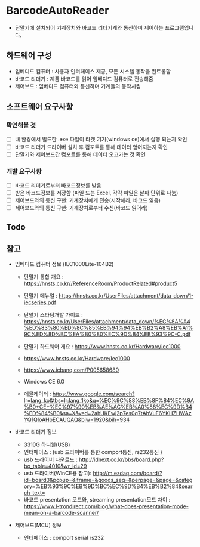 # BarcodeAutoReader
 - 단말기에 설치되어 기계장치와 바코드 리더기계와 통신하며 제어하는 프로그램입니다.
 
## 하드웨어 구성
 - 임베디드 컴퓨터 : 사용자 인터페이스 제공, 모든 시스템 동작을 컨트롤함
 - 바코드 리더기 : 제품 바코드를 읽어 임베디드 컴퓨터로 전송해줌
 - 제어보드 : 임베디드 컴퓨터와 통신하며 기계들의 동작시킴

## 소프트웨어 요구사항
 ### 확인해볼 것
 - [ ] 내 환경에서 빌드한 .exe 파일이 타겟 기기(windows ce)에서 실행 되는지 확인
 - [ ] 바코드 리더기 드라이버 설치 후 컴포트를 통해 데이터 얻어지는지 확인
 - [ ] 단말기와 제어보드간 컴포트를 통해 데이터 오고가는 것 확인
 
 ### 개발 요구사항
 - [ ] 바코드 리더기로부터 바코드정보를 받음 
 - [ ] 받은 바코드정보를 저장함 (파일 또는 Excel, 각각 파일은 날짜 단위로 나눔)
 - [ ] 제어보드와의 통신 구현: 기계장치에게 전송(시작해라, 바코드 읽음)
 - [ ] 제어보드와의 통신 구현: 기계장치로부터 수신(바코드 읽어라)

## Todo

## 참고
 - 임베디드 컴퓨터 정보 (IEC1000Lite-104B2)
   - 단말기 통합 개요 : https://hnsts.co.kr//ReferenceRoom/ProductRelated#product5
   - 단말기 메뉴얼 : https://hnsts.co.kr/UserFiles/attachment/data_down/1-iecseries.pdf
   - 단말기 스타팅개발 가이드 : https://hnsts.co.kr/UserFiles/attachment/data_down/%EC%8A%A4%ED%83%80%ED%8C%85%EB%94%94%EB%B2%A8%EB%A1%9C%ED%8D%BC%EA%B0%80%EC%9D%B4%EB%93%9C-C.pdf
   - 단말기 하드웨어 개요 : https://www.hnsts.co.kr/Hardware/Iec1000
   
   - https://www.hnsts.co.kr/Hardware/Iec1000
   - https://www.icbanq.com/P005658680
   - Windows CE 6.0
   - 에뮬레이터 : https://www.google.com/search?lr=lang_ko&tbs=lr:lang_1ko&q=%EC%9C%88%EB%8F%84%EC%9A%B0+CE+%EC%97%90%EB%AE%AC%EB%A0%88%EC%9D%B4%ED%84%B0&sa=X&ved=2ahUKEwj2p7es0q7tAhVuF6YKHZHWAzYQ1QIoAHoECAUQAQ&biw=1920&bih=934
  
 - 바코드 리더기 정보 
   - 3310G 하니웰(USB)
   - 인터페이스 : (usb 드라이버를 통한 comport통신, rs232통신 )
   - usb 드라이버 다운로드 : http://idnext.co.kr/bbs/board.php?bo_table=4010&wr_id=29
   - usb 드라이버(WinCE용 참고): http://m.ezdaq.com/board/?id=board3&popup=&iframe=&goods_seq=&perpage=&page=&category=%EB%93%9C%EB%9D%BC%EC%9D%B4%EB%B2%84&search_text=
   - 바코드 presentation 모드와, streaming presentation모드 차이 : https://www.l-trondirect.com/blog/what-does-presentation-mode-mean-on-a-barcode-scanner/
 
 - 제어보드(MCU) 정보
   - 인터페이스 : comport serial rs232
